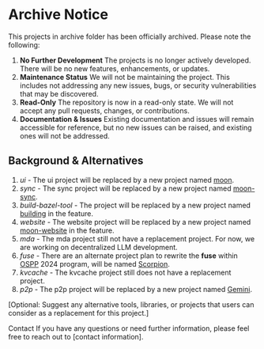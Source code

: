 # Archive Notice

This projects in archive folder has been officially archived. Please note the following:

1. **No Further Development** The projects is no longer actively developed. There will be no new features, enhancements, or updates.
2. **Maintenance Status** We will not be maintaining the project. This includes not addressing any new issues, bugs, or security vulnerabilities that may be discovered.
3. **Read-Only** The repository is now in a read-only state. We will not accept any pull requests, changes, or contributions.
4. **Documentation & Issues** Existing documentation and issues will remain accessible for reference, but no new issues can be raised, and existing ones will not be addressed.

## Background & Alternatives

1. *ui* - The ui project will be replaced by a new project named [moon](moon/REAdME.md).
2. *sync* - The sync project will be replaced by a new project named [moon-sync](moon-sync/REAdME.md).
3. *build-bazel-tool* - The project will be replaced by a new project named [building](building/REAdME.md) in the feature.
4. *website* - The website project will be replaced by a new project named [moon-website](moon-website/REAdME.md) in the feature.
5. *mda* - The mda project still not have a replacement project. For now, we are working on decentralized LLM development.
6. *fuse* - There are an alternate project plan to rewrite the **fuse** within [OSPP](https://summer-ospp.ac.cn) 2024 program, will be named [Scorpion](scorpion/REAdME.md).
7. *kvcache* - The kvcache project still does not have a replacement project.
8. *p2p* - The p2p project will be replaced by a new project named [Gemini](gemini/README.md).

[Optional: Suggest any alternative tools, libraries, or projects that users can consider as a replacement for this project.]

Contact
If you have any questions or need further information, please feel free to reach out to [contact information].